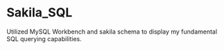 # Sakila_SQL

Utilized MySQL Workbench and sakila schema to display my fundamental SQL querying capabilities.

